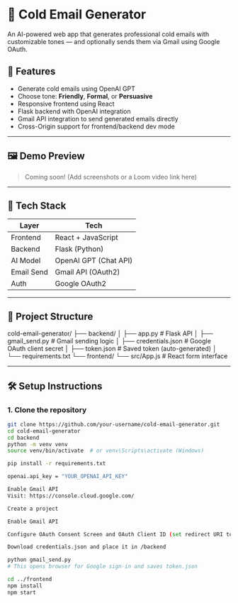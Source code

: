 # 📧 Cold Email Generator

An AI-powered web app that generates professional cold emails with customizable tones — and optionally sends them via Gmail using Google OAuth.

## 🌟 Features

- Generate cold emails using OpenAI GPT
- Choose tone: **Friendly**, **Formal**, or **Persuasive**
- Responsive frontend using React
- Flask backend with OpenAI integration
- Gmail API integration to send generated emails directly
- Cross-Origin support for frontend/backend dev mode

---

## 🖼️ Demo Preview

> Coming soon! (Add screenshots or a Loom video link here)

---

## 🚀 Tech Stack

| Layer      | Tech                  |
|------------|------------------------|
| Frontend   | React + JavaScript     |
| Backend    | Flask (Python)         |
| AI Model   | OpenAI GPT (Chat API)  |
| Email Send | Gmail API (OAuth2)     |
| Auth       | Google OAuth2          |

---

## 📁 Project Structure

cold-email-generator/
├── backend/
│ ├── app.py # Flask API
│ ├── gmail_send.py # Gmail sending logic
│ ├── credentials.json # Google OAuth client secret
│ ├── token.json # Saved token (auto-generated)
│ └── requirements.txt
└── frontend/
└── src/App.js # React form interface


---

## 🛠️ Setup Instructions

### 1. Clone the repository

```bash
git clone https://github.com/your-username/cold-email-generator.git
cd cold-email-generator
cd backend
python -m venv venv
source venv/bin/activate  # or venv\Scripts\activate (Windows)

pip install -r requirements.txt

openai.api_key = "YOUR_OPENAI_API_KEY"

Enable Gmail API
Visit: https://console.cloud.google.com/

Create a project

Enable Gmail API

Configure OAuth Consent Screen and OAuth Client ID (set redirect URI to http://localhost:8080 or similar)

Download credentials.json and place it in /backend

python gmail_send.py
# This opens browser for Google sign-in and saves token.json

cd ../frontend
npm install
npm start

